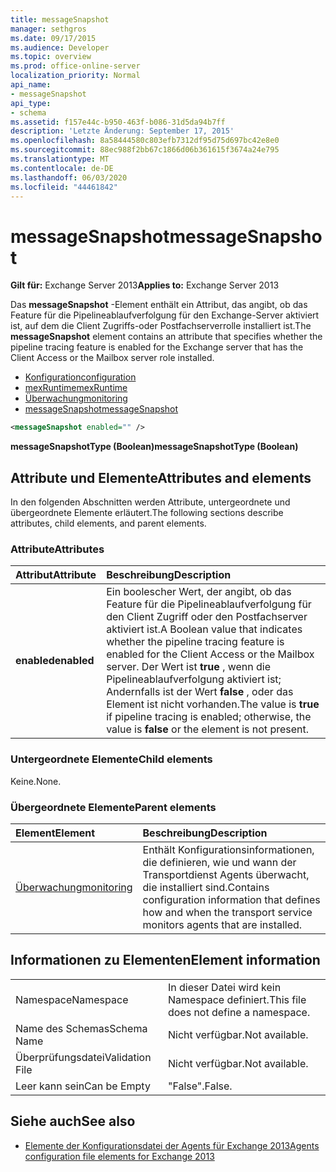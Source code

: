 ```yaml
---
title: messageSnapshot
manager: sethgros
ms.date: 09/17/2015
ms.audience: Developer
ms.topic: overview
ms.prod: office-online-server
localization_priority: Normal
api_name:
- messageSnapshot
api_type:
- schema
ms.assetid: f157e44c-b950-463f-b086-31d5da94b7ff
description: 'Letzte Änderung: September 17, 2015'
ms.openlocfilehash: 8a58444580c803efb7312df95d75d697bc42e8e0
ms.sourcegitcommit: 88ec988f2bb67c1866d06b361615f3674a24e795
ms.translationtype: MT
ms.contentlocale: de-DE
ms.lasthandoff: 06/03/2020
ms.locfileid: "44461842"
---
```

# <a name="messagesnapshot"></a><span data-ttu-id="78781-103">messageSnapshot</span><span class="sxs-lookup"><span data-stu-id="78781-103">messageSnapshot</span></span>

<span data-ttu-id="78781-104">**Gilt für:** Exchange Server 2013</span><span class="sxs-lookup"><span data-stu-id="78781-104">**Applies to:** Exchange Server 2013</span></span>
  
<span data-ttu-id="78781-105">Das **messageSnapshot** -Element enthält ein Attribut, das angibt, ob das Feature für die Pipelineablaufverfolgung für den Exchange-Server aktiviert ist, auf dem die Client Zugriffs-oder Postfachserverrolle installiert ist.</span><span class="sxs-lookup"><span data-stu-id="78781-105">The **messageSnapshot** element contains an attribute that specifies whether the pipeline tracing feature is enabled for the Exchange server that has the Client Access or the Mailbox server role installed.</span></span> 
  
- [<span data-ttu-id="78781-106">Konfiguration</span><span class="sxs-lookup"><span data-stu-id="78781-106">configuration</span></span>](configuration.md)  
- [<span data-ttu-id="78781-107">mexRuntime</span><span class="sxs-lookup"><span data-stu-id="78781-107">mexRuntime</span></span>](mexruntime.md) 
- [<span data-ttu-id="78781-108">Überwachung</span><span class="sxs-lookup"><span data-stu-id="78781-108">monitoring</span></span>](monitoring.md) 
- [<span data-ttu-id="78781-109">messageSnapshot</span><span class="sxs-lookup"><span data-stu-id="78781-109">messageSnapshot</span></span>](messagesnapshot.md)
  
```XML
<messageSnapshot enabled="" />
```

<span data-ttu-id="78781-110">**messageSnapshotType (Boolean)**</span><span class="sxs-lookup"><span data-stu-id="78781-110">**messageSnapshotType (Boolean)**</span></span>

## <a name="attributes-and-elements"></a><span data-ttu-id="78781-111">Attribute und Elemente</span><span class="sxs-lookup"><span data-stu-id="78781-111">Attributes and elements</span></span>

<span data-ttu-id="78781-112">In den folgenden Abschnitten werden Attribute, untergeordnete und übergeordnete Elemente erläutert.</span><span class="sxs-lookup"><span data-stu-id="78781-112">The following sections describe attributes, child elements, and parent elements.</span></span>
  
### <a name="attributes"></a><span data-ttu-id="78781-113">Attribute</span><span class="sxs-lookup"><span data-stu-id="78781-113">Attributes</span></span>

|<span data-ttu-id="78781-114">**Attribut**</span><span class="sxs-lookup"><span data-stu-id="78781-114">**Attribute**</span></span>|<span data-ttu-id="78781-115">**Beschreibung**</span><span class="sxs-lookup"><span data-stu-id="78781-115">**Description**</span></span>|
|:-----|:-----|
|<span data-ttu-id="78781-116">**enabled**</span><span class="sxs-lookup"><span data-stu-id="78781-116">**enabled**</span></span> <br/> |<span data-ttu-id="78781-117">Ein boolescher Wert, der angibt, ob das Feature für die Pipelineablaufverfolgung für den Client Zugriff oder den Postfachserver aktiviert ist.</span><span class="sxs-lookup"><span data-stu-id="78781-117">A Boolean value that indicates whether the pipeline tracing feature is enabled for the Client Access or the Mailbox server.</span></span> <span data-ttu-id="78781-118">Der Wert ist **true** , wenn die Pipelineablaufverfolgung aktiviert ist; Andernfalls ist der Wert **false** , oder das Element ist nicht vorhanden.</span><span class="sxs-lookup"><span data-stu-id="78781-118">The value is **true** if pipeline tracing is enabled; otherwise, the value is **false** or the element is not present.</span></span>  <br/> |
   
### <a name="child-elements"></a><span data-ttu-id="78781-119">Untergeordnete Elemente</span><span class="sxs-lookup"><span data-stu-id="78781-119">Child elements</span></span>

<span data-ttu-id="78781-120">Keine.</span><span class="sxs-lookup"><span data-stu-id="78781-120">None.</span></span>
  
### <a name="parent-elements"></a><span data-ttu-id="78781-121">Übergeordnete Elemente</span><span class="sxs-lookup"><span data-stu-id="78781-121">Parent elements</span></span>

|<span data-ttu-id="78781-122">**Element**</span><span class="sxs-lookup"><span data-stu-id="78781-122">**Element**</span></span>|<span data-ttu-id="78781-123">**Beschreibung**</span><span class="sxs-lookup"><span data-stu-id="78781-123">**Description**</span></span>|
|:-----|:-----|
|[<span data-ttu-id="78781-124">Überwachung</span><span class="sxs-lookup"><span data-stu-id="78781-124">monitoring</span></span>](monitoring.md) <br/> |<span data-ttu-id="78781-125">Enthält Konfigurationsinformationen, die definieren, wie und wann der Transportdienst Agents überwacht, die installiert sind.</span><span class="sxs-lookup"><span data-stu-id="78781-125">Contains configuration information that defines how and when the transport service monitors agents that are installed.</span></span>  <br/> |
   
## <a name="element-information"></a><span data-ttu-id="78781-126">Informationen zu Elementen</span><span class="sxs-lookup"><span data-stu-id="78781-126">Element information</span></span>

|||
|:-----|:-----|
|<span data-ttu-id="78781-127">Namespace</span><span class="sxs-lookup"><span data-stu-id="78781-127">Namespace</span></span>  <br/> |<span data-ttu-id="78781-128">In dieser Datei wird kein Namespace definiert.</span><span class="sxs-lookup"><span data-stu-id="78781-128">This file does not define a namespace.</span></span>  <br/> |
|<span data-ttu-id="78781-129">Name des Schemas</span><span class="sxs-lookup"><span data-stu-id="78781-129">Schema Name</span></span>  <br/> |<span data-ttu-id="78781-130">Nicht verfügbar.</span><span class="sxs-lookup"><span data-stu-id="78781-130">Not available.</span></span>  <br/> |
|<span data-ttu-id="78781-131">Überprüfungsdatei</span><span class="sxs-lookup"><span data-stu-id="78781-131">Validation File</span></span>  <br/> |<span data-ttu-id="78781-132">Nicht verfügbar.</span><span class="sxs-lookup"><span data-stu-id="78781-132">Not available.</span></span>  <br/> |
|<span data-ttu-id="78781-133">Leer kann sein</span><span class="sxs-lookup"><span data-stu-id="78781-133">Can be Empty</span></span>  <br/> |<span data-ttu-id="78781-134">"False".</span><span class="sxs-lookup"><span data-stu-id="78781-134">False.</span></span>  <br/> |
   
## <a name="see-also"></a><span data-ttu-id="78781-135">Siehe auch</span><span class="sxs-lookup"><span data-stu-id="78781-135">See also</span></span>

- [<span data-ttu-id="78781-136">Elemente der Konfigurationsdatei der Agents für Exchange 2013</span><span class="sxs-lookup"><span data-stu-id="78781-136">Agents configuration file elements for Exchange 2013</span></span>](agents-configuration-file-elements-for-exchange-2013.md)


